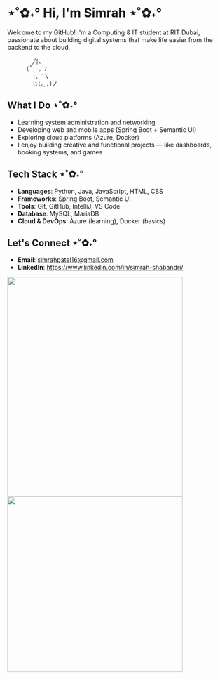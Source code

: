 # ⋆˚✿˖° Hi, I'm Simrah ⋆˚✿˖°  
Welcome to my GitHub!
I'm a Computing & IT student at RIT Dubai, passionate about building digital systems that make life easier from the backend to the cloud.

            ╱|、
          (˚ˎ 。7  
            |、˜〵          
            じしˍ,)ノ
            
## What I Do ⋆˚✿˖°
- Learning system administration and networking
- Developing web and mobile apps (Spring Boot + Semantic UI)
- Exploring cloud platforms (Azure, Docker)
- I enjoy building creative and functional projects — like dashboards, booking systems, and games 

## Tech Stack ⋆˚✿˖°
- **Languages**: Python, Java, JavaScript, HTML, CSS
- **Frameworks**: Spring Boot, Semantic UI
- **Tools**: Git, GitHub, IntelliJ, VS Code
- **Database**: MySQL, MariaDB
- **Cloud & DevOps**: Azure (learning), Docker (basics)

 ## Let's Connect ⋆˚✿˖°
 - **Email**: simrahpatel16@gmail.com
 - **LinkedIn**: https://www.linkedin.com/in/simrah-shabandri/ 


<img src="https://github-readme-stats.vercel.app/api?username=SimrahRuqiya&show_icons=true&theme=material-palenight" width="400" height="500"/> <img src="https://github-readme-stats.vercel.app/api/top-langs/?username=SimrahRuqiya&layout=compact&theme=material-palenight" width="400" height="400"/>



